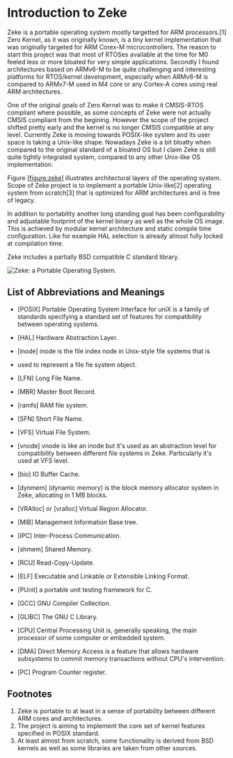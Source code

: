 Introduction to Zeke
====================

Zeke is a portable operating system mostly targetted for ARM
processors.\[1\] Zero Kernel, as it was originally known, is a tiny
kernel implementation that was originally targeted for ARM Corex-M
microcontrollers. The reason to start this project was that most of
RTOSes available at the time for M0 feeled less or more bloated for very
simple applications. Secondly I found architectures based on ARMv6-M to
be quite challenging and interesting platforms for RTOS/kernel
development, especially when ARMv6-M is compared to ARMv7-M used in M4
core or any Cortex-A cores using real ARM architectures.

One of the original goals of Zero Kernel was to make it CMSIS-RTOS
compliant where possible, as some concepts of Zeke were not actually
CMSIS compliant from the begining. However the scope of the project
shifted pretty early and the kernel is no longer CMSIS compatible at any
level. Currently Zeke is moving towards POSIX-like system and its user
space is taking a Unix-like shape. Nowadays Zeke is a bit bloatty when
compared to the original standard of a bloated OS but I claim Zeke is
still quite tightly integrated system, compared to any other Unix-like
OS implementation.

Figure [\[figure:zeke\]](#figure:zeke) illustrates architectural layers
of the operating system. Scope of Zeke project is to implement a
portable Unix-like\[2\] operating system from scratch\[3\] that is
optimized for ARM architectures and is free of legacy.

In addition to portability another long standing goal has been
configurability and adjustable footprint of the kernel binary as well as
the whole OS image. This is achieved by modular kernel architecture and
static compile time configuration. Like for example
<span data-acronym-label="HAL" data-acronym-form="singular+short">HAL</span>
selection is already almost fully locked at compilation time.

Zeke includes a partially BSD compatible C standard library.

![Zeke: a Portable Operating
System.<span label="figure:zeke"></span>](pics/zeke.svg)

List of Abbreviations and Meanings
----------------------------------

- \[POSIX\] <span>Portable Operating System Interface for uniX</span> is a family of
  standards specifying a standard set of features for compatibility
  between operating systems.
- \[HAL\] <span>Hardware Abstraction Layer</span>.

- \[inode\] <span>inode</span> is the file index node in Unix-style file systems that is
- used to represent a file fie system object.
- \[LFN\] <span>Long File Name</span>.
- \[MBR\] <span>Master Boot Record</span>.
- \[ramfs\] <span>RAM file system</span>.
- \[SFN\] <span>Short File Name</span>.
- \[VFS\] <span>Virtual File System</span>.
- \[vnode\] <span>vnode</span> is like an inode but it's used as an abstraction
  level for compatibility between different file systems in Zeke. Particularly
  it's used at VFS level.

- \[bio\] <span>IO Buffer Cache</span>.
- \[dynmem\] (<span>dynamic memory</span>) is the block memory allocator system in Zeke,
  allocating in 1 MB blocks.
- \[VRAlloc\] or \[vralloc] <span>Virtual Region Allocator</span>.

- \[MIB\] <span>Management Information Base</span> tree.

- \[IPC\] </span>Inter-Process Communication</span>.
- \[shmem\] <span>Shared Memory</span>.
- \[RCU\] <span>Read-Copy-Update</span>.

- \[ELF\] <span>Executable and Linkable or Extensible Linking Format</span>.

- \[PUnit\] a portable unit testing framework for C.
- \[GCC\] GNU Compiler Collection.
- \[GLIBC\] The GNU C Library.
- \[CPU\] <span>Central Processing Unit</span> is, generally speaking, the main
  processor of some computer or embedded system.

- \[DMA\] <span>Direct Memory Access</span> is a feature that allows hardware
  subsystems to commit memory transactions without CPU's intervention.
- \[PC\] <span>Program Counter</span> register.

Footnotes
---------

1.  Zeke is portable to at least in a sense of portability between
    different ARM cores and architectures.
2.  The project is aiming to implement the core set of kernel features
    specified in
    <span data-acronym-label="POSIX" data-acronym-form="singular+short">POSIX</span>
    standard.
3.  At least almost from scratch, some functionality is derived from BSD
    kernels as well as some libraries are taken from other sources.
